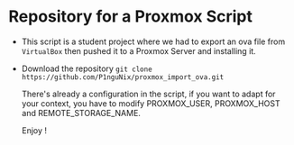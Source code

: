 # Repository for a Proxmox Script

- This script is a student project where we had to export an ova file from `VirtualBox` then pushed it to a Proxmox Server and installing it.
- Download the repository `git clone https://github.com/P1nguNix/proxmox_import_ova.git`

  There's already a configuration in the script, if you want to adapt for your context, you have to modify PROXMOX_USER, PROXMOX_HOST and REMOTE_STORAGE_NAME.

  Enjoy !
